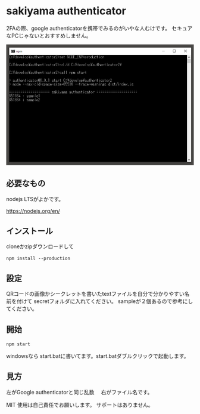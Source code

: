 # sakiyama authenticator
2FAの際、google authenticatorを携帯でみるのがいやな人むけです。
セキュアなPCじゃないとおすすめしません。

![console](/console.png)

## 必要なもの
nodejs LTSがよかです。

https://nodejs.org/en/

## インストール
cloneかzipダウンロードして
```
npm install --production
```

## 設定
QRコードの画像かシークレットを書いたtextファイルを自分で分かりやすい名前を付けて
secretフォルダに入れてください。
sampleが２個あるので参考にしてください。

## 開始
```
npm start
```
windowsなら start.batに書いてます。start.batダブルクリックで起動します。

## 見方
左がGoogle authenticatorと同じ乱数　
右がファイル名です。

MIT
使用は自己責任でお願いします。
サポートはありません。

